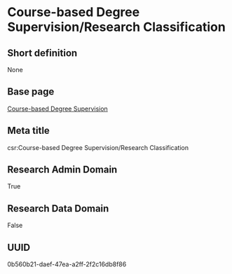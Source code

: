 # Course-based Degree Supervision/Research Classification
## Short definition
None
## Base page
[Course-based Degree Supervision](https://github.com/EuroCRIS/CASRAI-Dictionairies/blob/main/Objects/Course-based%20Degree%20Supervision.md)
## Meta title
csr:Course-based Degree Supervision/Research Classification
## Research Admin Domain
True
## Research Data Domain
False
## UUID
0b560b21-daef-47ea-a2ff-2f2c16db8f86
